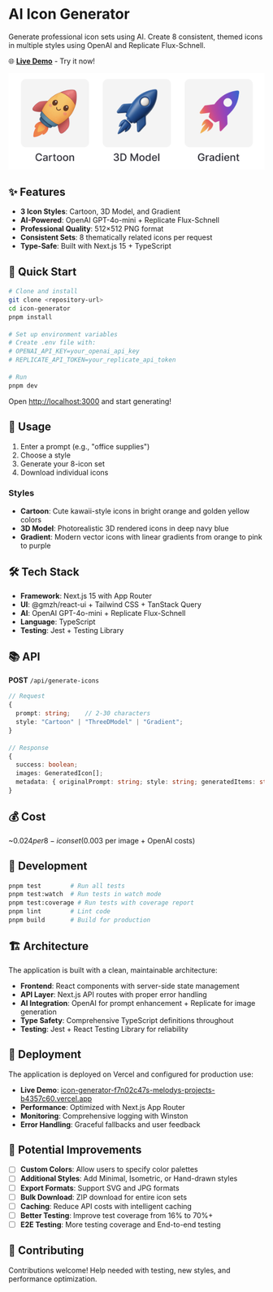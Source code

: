 # AI Icon Generator

Generate professional icon sets using AI. Create 8 consistent, themed icons in multiple styles using OpenAI and Replicate Flux-Schnell.

🌐 **[Live Demo](https://icon-generator-f7n02c47s-melodys-projects-b4357c60.vercel.app/)** - Try it now!

![AI Icon Styles](public/images/style-examples.png)

## ✨ Features

- **3 Icon Styles**: Cartoon, 3D Model, and Gradient
- **AI-Powered**: OpenAI GPT-4o-mini + Replicate Flux-Schnell
- **Professional Quality**: 512×512 PNG format
- **Consistent Sets**: 8 thematically related icons per request
- **Type-Safe**: Built with Next.js 15 + TypeScript

## 🚀 Quick Start

```bash
# Clone and install
git clone <repository-url>
cd icon-generator
pnpm install

# Set up environment variables
# Create .env file with:
# OPENAI_API_KEY=your_openai_api_key
# REPLICATE_API_TOKEN=your_replicate_api_token

# Run
pnpm dev
```

Open [http://localhost:3000](http://localhost:3000) and start generating!

## 📖 Usage

1. Enter a prompt (e.g., "office supplies")
2. Choose a style
3. Generate your 8-icon set
4. Download individual icons

### Styles

- **Cartoon**: Cute kawaii-style icons in bright orange and golden yellow colors
- **3D Model**: Photorealistic 3D rendered icons in deep navy blue
- **Gradient**: Modern vector icons with linear gradients from orange to pink to purple

## 🛠️ Tech Stack

- **Framework**: Next.js 15 with App Router
- **UI**: @gmzh/react-ui + Tailwind CSS + TanStack Query
- **AI**: OpenAI GPT-4o-mini + Replicate Flux-Schnell
- **Language**: TypeScript
- **Testing**: Jest + Testing Library

## 📚 API

**POST** `/api/generate-icons`

```typescript
// Request
{
  prompt: string;    // 2-30 characters
  style: "Cartoon" | "ThreeDModel" | "Gradient";
}

// Response
{
  success: boolean;
  images: GeneratedIcon[];
  metadata: { originalPrompt: string; style: string; generatedItems: string[]; };
}
```

## 💰 Cost

~$0.024 per 8-icon set ($0.003 per image + OpenAI costs)

## 🤝 Development

```bash
pnpm test        # Run all tests
pnpm test:watch  # Run tests in watch mode
pnpm test:coverage # Run tests with coverage report
pnpm lint        # Lint code
pnpm build       # Build for production
```


## 🏗️ Architecture

The application is built with a clean, maintainable architecture:

- **Frontend**: React components with server-side state management
- **API Layer**: Next.js API routes with proper error handling
- **AI Integration**: OpenAI for prompt enhancement + Replicate for image generation
- **Type Safety**: Comprehensive TypeScript definitions throughout
- **Testing**: Jest + React Testing Library for reliability

## 🚀 Deployment

The application is deployed on Vercel and configured for production use:

- **Live Demo**: [icon-generator-f7n02c47s-melodys-projects-b4357c60.vercel.app](https://icon-generator-f7n02c47s-melodys-projects-b4357c60.vercel.app/)
- **Performance**: Optimized with Next.js App Router
- **Monitoring**: Comprehensive logging with Winston
- **Error Handling**: Graceful fallbacks and user feedback



## 🔮 Potential Improvements

- [ ] **Custom Colors**: Allow users to specify color palettes
- [ ] **Additional Styles**: Add Minimal, Isometric, or Hand-drawn styles  
- [ ] **Export Formats**: Support SVG and JPG formats
- [ ] **Bulk Download**: ZIP download for entire icon sets
- [ ] **Caching**: Reduce API costs with intelligent caching
- [ ] **Better Testing**: Improve test coverage from 16% to 70%+
- [ ] **E2E Testing**: More testing coverage and End-to-end testing 

## 🤝 Contributing

Contributions welcome! Help needed with testing, new styles, and performance optimization.

